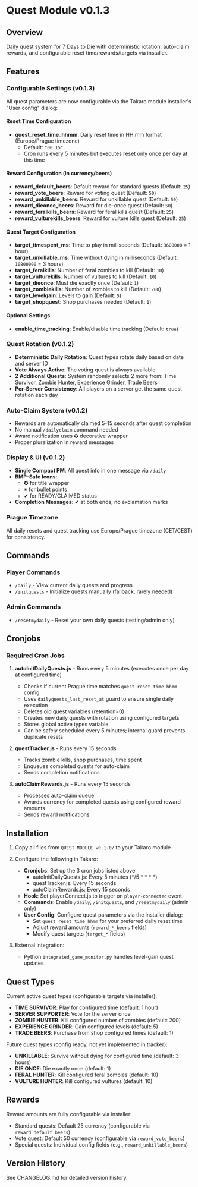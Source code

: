 # Quest Module v0.1.3

## Overview
Daily quest system for 7 Days to Die with deterministic rotation, auto-claim rewards, and configurable reset time/rewards/targets via installer.

## Features

### Configurable Settings (v0.1.3)
All quest parameters are now configurable via the Takaro module installer's "User config" dialog:

#### Reset Time Configuration
- **quest_reset_time_hhmm**: Daily reset time in HH:mm format (Europe/Prague timezone)
  - Default: `"00:15"`
  - Cron runs every 5 minutes but executes reset only once per day at this time

#### Reward Configuration (in currency/beers)
- **reward_default_beers**: Default reward for standard quests (Default: `25`)
- **reward_vote_beers**: Reward for voting quest (Default: `50`)
- **reward_unkillable_beers**: Reward for unkillable quest (Default: `50`)
- **reward_dieonce_beers**: Reward for die-once quest (Default: `50`)
- **reward_feralkills_beers**: Reward for feral kills quest (Default: `25`)
- **reward_vulturekills_beers**: Reward for vulture kills quest (Default: `25`)

#### Quest Target Configuration
- **target_timespent_ms**: Time to play in milliseconds (Default: `3600000` = 1 hour)
- **target_unkillable_ms**: Time without dying in milliseconds (Default: `10800000` = 3 hours)
- **target_feralkills**: Number of feral zombies to kill (Default: `10`)
- **target_vulturekills**: Number of vultures to kill (Default: `10`)
- **target_dieonce**: Must die exactly once (Default: `1`)
- **target_zombiekills**: Number of zombies to kill (Default: `200`)
- **target_levelgain**: Levels to gain (Default: `5`)
- **target_shopquest**: Shop purchases needed (Default: `1`)

#### Optional Settings
- **enable_time_tracking**: Enable/disable time tracking (Default: `true`)

### Quest Rotation (v0.1.2)
- **Deterministic Daily Rotation**: Quest types rotate daily based on date and server ID
- **Vote Always Active**: The voting quest is always available
- **2 Additional Quests**: System randomly selects 2 more from: Time Survivor, Zombie Hunter, Experience Grinder, Trade Beers
- **Per-Server Consistency**: All players on a server get the same quest rotation each day

### Auto-Claim System (v0.1.2)
- Rewards are automatically claimed 5-15 seconds after quest completion
- No manual `/dailyclaim` command needed
- Award notification uses ✪ decorative wrapper
- Proper pluralization in reward messages

### Display & UI (v0.1.2)
- **Single Compact PM**: All quest info in one message via `/daily`
- **BMP-Safe Icons**: 
  - ✪ for title wrapper
  - ※ for bullet points
  - ✔ for READY/CLAIMED status
- **Completion Messages**: ✔ at both ends, no exclamation marks

### Prague Timezone
All daily resets and quest tracking use Europe/Prague timezone (CET/CEST) for consistency.

## Commands

### Player Commands
- `/daily` - View current daily quests and progress
- `/initquests` - Initialize quests manually (fallback, rarely needed)

### Admin Commands  
- `/resetmydaily` - Reset your own daily quests (testing/admin only)

## Cronjobs

### Required Cron Jobs
1. **autoInitDailyQuests.js** - Runs every 5 minutes (executes once per day at configured time)
   - Checks if current Prague time matches `quest_reset_time_hhmm` config
   - Uses `dailyquests_last_reset_at` guard to ensure single daily execution
   - Deletes old quest variables (retention=0)
   - Creates new daily quests with rotation using configured targets
   - Stores global active types variable
   - Can be safely scheduled every 5 minutes; internal guard prevents duplicate resets

2. **questTracker.js** - Runs every 15 seconds
   - Tracks zombie kills, shop purchases, time spent
   - Enqueues completed quests for auto-claim
   - Sends completion notifications

3. **autoClaimRewards.js** - Runs every 15 seconds  
   - Processes auto-claim queue
   - Awards currency for completed quests using configured reward amounts
   - Sends reward notifications

## Installation

1. Copy all files from `QUEST MODULE v0.1.0/` to your Takaro module
2. Configure the following in Takaro:
   - **Cronjobs**: Set up the 3 cron jobs listed above
     - autoInitDailyQuests.js: Every 5 minutes (*/5 * * * *)
     - questTracker.js: Every 15 seconds
     - autoClaimRewards.js: Every 15 seconds
   - **Hook**: Set playerConnect.js to trigger on `player-connected` event
   - **Commands**: Enable `/daily`, `/initquests`, and `/resetmydaily` (admin only)
   - **User Config**: Configure quest parameters via the installer dialog:
     - Set `quest_reset_time_hhmm` for your preferred daily reset time
     - Adjust reward amounts (`reward_*_beers` fields)
     - Modify quest targets (`target_*` fields)

3. External integration:
   - Python `integrated_game_monitor.py` handles level-gain quest updates

## Quest Types

Current active quest types (configurable targets via installer):
- **TIME SURVIVOR**: Play for configured time (default: 1 hour)
- **SERVER SUPPORTER**: Vote for the server once
- **ZOMBIE HUNTER**: Kill configured number of zombies (default: 200)
- **EXPERIENCE GRINDER**: Gain configured levels (default: 5)
- **TRADE BEERS**: Purchase from shop configured times (default: 1)

Future quest types (config ready, not yet implemented in tracker):
- **UNKILLABLE**: Survive without dying for configured time (default: 3 hours)
- **DIE ONCE**: Die exactly once (default: 1)
- **FERAL HUNTER**: Kill configured feral zombies (default: 10)
- **VULTURE HUNTER**: Kill configured vultures (default: 10)

## Rewards

Reward amounts are fully configurable via installer:
- Standard quests: Default 25 currency (configurable via `reward_default_beers`)
- Vote quest: Default 50 currency (configurable via `reward_vote_beers`)
- Special quests: Individual config fields (e.g., `reward_unkillable_beers`)

## Version History
See CHANGELOG.md for detailed version history.
